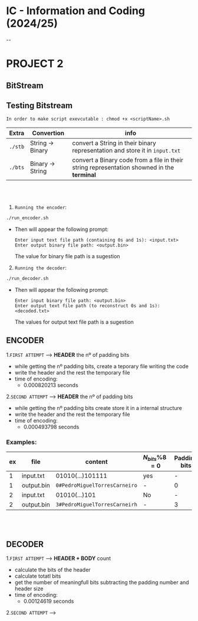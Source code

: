 # IC - Information and Coding (2024/25)

--
# PROJECT 2


## BitStream


## Testing Bitstream

`In order to make script exevcutable : chmod +x <scriptName>.sh`

| Extra | Convertion | info |
|-------|------------|----------|
| `./stb` | String -> Binary | convert a String in their binary representation and store it in `input.txt` |
| `./bts` | Binary -> String | convert a Binary code from a file in their string representation showned in the **terminal** | 

<br>
<br>

1. `Running the encoder`:
```bash
./run_encoder.sh
```
- Then will appear the following prompt:
    ```
    Enter input text file path (containing 0s and 1s): <input.txt>
    Enter output binary file path: <output.bin>
    ```
    The value for binary file path is a sugestion

2. `Running the decoder`:
```bash
./run_decoder.sh
```
- Then will appear the following prompt:
    ```
    Enter input binary file path: <output.bin>
    Enter output text file path (to reconstruct 0s and 1s): <decoded.txt>
    ```
    The values for output text file path is a sugestion


## ENCODER

1.`FIRST ATTEMPT` --> **HEADER** the nº of padding bits  
- while getting the nº padding bits, create a teporary file writing the code
- write the header and the rest the temporary file
- time of encoding:
    - 0.000820213 seconds

2.`SECOND ATTEMPT` --> **HEADER** the nº of padding bits  
- while getting the nº padding bits create store it in a internal structure
- write the header and the rest the temporary file
- time of encoding:
    - 0.000493798 seconds

### Examples:

| ex | file | content | $N_{bits} \% {8} = 0$| Padding bits | HEADER |
|---------|------|---------|----------------------|--------------|----------|
| 1 | input.txt | 01010(...)101111 | yes | - | - |
| 1 | output.bin | `0#PedroMiguelTorresCarneiro` | - | 0 | `0#` |
| 2 | input.txt | 01010(...)101 | No | - | - |
| 2 | output.bin | `3#PedroMiguelTorresCarneirh` | - | 3 | `3#` | 

<br>
<br>

## DECODER

1.`FIRST ATTEMPT` --> **HEADER + BODY** count
- calculate the bits of the header
- calculate totatl bits
- get the number of meaningfull bits subtracting the padding number and header size
- time of encoding:
    - 0.00124619 seconds

2.`SECOND ATTEMPT` --> 